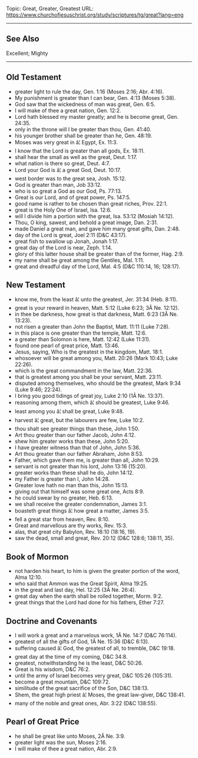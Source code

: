 Topic: Great, Greater, Greatest
URL: https://www.churchofjesuschrist.org/study/scriptures/tg/great?lang=eng

---

## See Also

Excellent; Mighty

---

## Old Testament

- greater light to rule the day, Gen. 1:16 (Moses 2:16; Abr. 4:16).
- My punishment is greater than I can bear, Gen. 4:13 (Moses 5:38).
- God saw that the wickedness of man was great, Gen. 6:5.
- I will make of thee a great nation, Gen. 12:2.
- Lord hath blessed my master greatly; and he is become great, Gen. 24:35.
- only in the throne will I be greater than thou, Gen. 41:40.
- his younger brother shall be greater than he, Gen. 48:19.
- Moses was very great in â¦ Egypt, Ex. 11:3.
- I know that the Lord is greater than all gods, Ex. 18:11.
- shall hear the small as well as the great, Deut. 1:17.
- what nation is there so great, Deut. 4:7.
- Lord your God is â¦ a great God, Deut. 10:17.
- west border was to the great sea, Josh. 15:12.
- God is greater than man, Job 33:12.
- who is so great a God as our God, Ps. 77:13.
- Great is our Lord, and of great power, Ps. 147:5.
- good name is rather to be chosen than great riches, Prov. 22:1.
- great is the Holy One of Israel, Isa. 12:6.
- will I divide him a portion with the great, Isa. 53:12 (Mosiah 14:12).
- Thou, O king, sawest, and behold a great image, Dan. 2:31.
- made Daniel a great man, and gave him many great gifts, Dan. 2:48.
- day of the Lord is great, Joel 2:11 (D&C 43:17).
- great fish to swallow up Jonah, Jonah 1:17.
- great day of the Lord is near, Zeph. 1:14.
- glory of this latter house shall be greater than of the former, Hag. 2:9.
- my name shall be great among the Gentiles, Mal. 1:11.
- great and dreadful day of the Lord, Mal. 4:5 (D&C 110:14, 16; 128:17).

## New Testament

- know me, from the least â¦ unto the greatest, Jer. 31:34 (Heb. 8:11).
- great is your reward in heaven, Matt. 5:12 (Luke 6:23; 3Â Ne. 12:12).
- in thee be darkness, how great is that darkness, Matt. 6:23 (3Â Ne. 13:23).
- not risen a greater than John the Baptist, Matt. 11:11 (Luke 7:28).
- in this place is one greater than the temple, Matt. 12:6.
- a greater than Solomon is here, Matt. 12:42 (Luke 11:31).
- found one pearl of great price, Matt. 13:46.
- Jesus, saying, Who is the greatest in the kingdom, Matt. 18:1.
- whosoever will be great among you, Matt. 20:26 (Mark 10:43; Luke 22:26).
- which is the great commandment in the law, Matt. 22:36.
- that is greatest among you shall be your servant, Matt. 23:11.
- disputed among themselves, who should be the greatest, Mark 9:34 (Luke 9:46; 22:24).
- I bring you good tidings of great joy, Luke 2:10 (1Â Ne. 13:37).
- reasoning among them, which â¦ should be greatest, Luke 9:46.
- least among you â¦ shall be great, Luke 9:48.
- harvest â¦ great, but the labourers are few, Luke 10:2.
- thou shalt see greater things than these, John 1:50.
- Art thou greater than our father Jacob, John 4:12.
- shew him greater works than these, John 5:20.
- I have greater witness than that of John, John 5:36.
- Art thou greater than our father Abraham, John 8:53.
- Father, which gave them me, is greater than all, John 10:29.
- servant is not greater than his lord, John 13:16 (15:20).
- greater works than these shall he do, John 14:12.
- my Father is greater than I, John 14:28.
- Greater love hath no man than this, John 15:13.
- giving out that himself was some great one, Acts 8:9.
- he could swear by no greater, Heb. 6:13.
- we shall receive the greater condemnation, James 3:1.
- boasteth great things â¦ how great a matter, James 3:5.
- fell a great star from heaven, Rev. 8:10.
- Great and marvellous are thy works, Rev. 15:3.
- alas, that great city Babylon, Rev. 18:10 (18:16, 19).
- saw the dead, small and great, Rev. 20:12 (D&C 128:6; 138:11, 35).

## Book of Mormon

- not harden his heart, to him is given the greater portion of the word, Alma 12:10.
- who said that Ammon was the Great Spirit, Alma 19:25.
- in the great and last day, Hel. 12:25 (3Â Ne. 26:4).
- great day when the earth shall be rolled together, Morm. 9:2.
- great things that the Lord had done for his fathers, Ether 7:27.

## Doctrine and Covenants

- I will work a great and a marvelous work, 1Â Ne. 14:7 (D&C 76:114).
- greatest of all the gifts of God, 1Â Ne. 15:36 (D&C 6:13).
- suffering caused â¦ God, the greatest of all, to tremble, D&C 19:18.
- great day at the time of my coming, D&C 34:8.
- greatest, notwithstanding he is the least, D&C 50:26.
- Great is his wisdom, D&C 76:2.
- until the army of Israel becomes very great, D&C 105:26 (105:31).
- become a great mountain, D&C 109:72.
- similitude of the great sacrifice of the Son, D&C 138:13.
- Shem, the great high priest â¦ Moses, the great law-giver, D&C 138:41.
- many of the noble and great ones, Abr. 3:22 (D&C 138:55).

## Pearl of Great Price

- he shall be great like unto Moses, 2Â Ne. 3:9.
- greater light was the sun, Moses 2:16.
- I will make of thee a great nation, Abr. 2:9.

